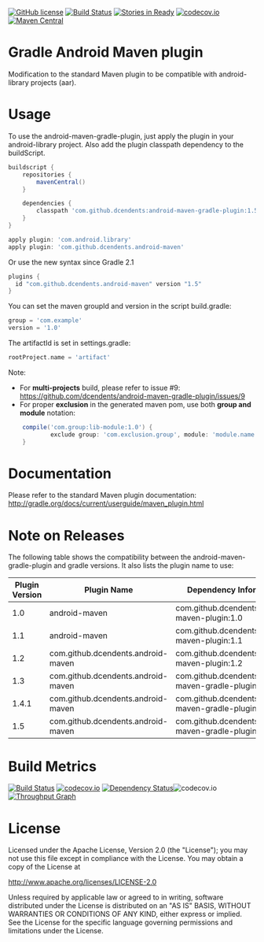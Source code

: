 [![GitHub license](https://img.shields.io/github/license/dcendents/android-maven-gradle-plugin.svg)](http://www.apache.org/licenses/LICENSE-2.0.html)
[![Build Status](https://travis-ci.org/dcendents/android-maven-gradle-plugin.svg?branch=develop)](https://travis-ci.org/dcendents/android-maven-gradle-plugin) 
[![Stories in Ready](https://badge.waffle.io/dcendents/android-maven-gradle-plugin.png?label=ready&title=Ready)](https://waffle.io/dcendents/android-maven-gradle-plugin) 
[![codecov.io](http://codecov.io/github/dcendents/android-maven-gradle-plugin/coverage.svg?branch=develop)](http://codecov.io/github/dcendents/android-maven-gradle-plugin?branch=develop)
[![Maven Central](https://img.shields.io/maven-central/v/com.github.dcendents/android-maven-gradle-plugin.svg)](http://search.maven.org/#search%7Cga%7C1%7Ca%3A%22android-maven-gradle-plugin%22)

Gradle Android Maven plugin
====================

Modification to the standard Maven plugin to be compatible with android-library projects (aar).


Usage
====================

To use the android-maven-gradle-plugin, just apply the plugin in your android-library project.
Also add the plugin classpath dependency to the buildScript.

```Groovy
buildscript {
	repositories {
		mavenCentral()
	}

	dependencies {
		classpath 'com.github.dcendents:android-maven-gradle-plugin:1.5'
	}
}

apply plugin: 'com.android.library'
apply plugin: 'com.github.dcendents.android-maven'
```

Or use the new syntax since Gradle 2.1

```Groovy
plugins {
  id "com.github.dcendents.android-maven" version "1.5"
}
```

You can set the maven groupId and version in the script build.gradle:
```Groovy
group = 'com.example'
version = '1.0'
```
	
The artifactId is set in settings.gradle:
```Groovy
rootProject.name = 'artifact'
```

Note: 
- For **multi-projects** build, please refer to issue #9: https://github.com/dcendents/android-maven-gradle-plugin/issues/9
- For proper **exclusion** in the generated maven pom, use both **group and module** notation:
```Groovy
	compile('com.group:lib-module:1.0') {
	        exclude group: 'com.exclusion.group', module: 'module.name'
    }
```
	
Documentation
====================

Please refer to the standard Maven plugin documentation: http://gradle.org/docs/current/userguide/maven_plugin.html


Note on Releases
====================

The following table shows the compatibility between the android-maven-gradle-plugin and gradle versions. It also lists the plugin name to use:

| Plugin Version | Plugin Name | Dependency Information | Gradle Version |
| ------------- | ----------- | ----------- | ----------- |
| 1.0 | android-maven | com.github.dcendents:android-maven-plugin:1.0 | 1.8+ |
| 1.1 | android-maven | com.github.dcendents:android-maven-plugin:1.1 | 1.12+ |
| 1.2 | com.github.dcendents.android-maven | com.github.dcendents:android-maven-plugin:1.2 | 2.2+ |
| 1.3 | com.github.dcendents.android-maven | com.github.dcendents:android-maven-gradle-plugin:1.3 | 2.4+ |
| 1.4.1 | com.github.dcendents.android-maven | com.github.dcendents:android-maven-gradle-plugin:1.4.1 | 2.14+ |
| 1.5 | com.github.dcendents.android-maven | com.github.dcendents:android-maven-gradle-plugin:1.5 | 3.0+ |


Build Metrics
====================

[![Build Status](https://travis-ci.org/dcendents/android-maven-gradle-plugin.svg?branch=develop)](https://travis-ci.org/dcendents/android-maven-gradle-plugin) 
[![codecov.io](http://codecov.io/github/dcendents/android-maven-gradle-plugin/coverage.svg?branch=develop)](http://codecov.io/github/dcendents/android-maven-gradle-plugin?branch=develop)
[![Dependency Status](https://www.versioneye.com/user/projects/55b59b5c6537620017000023/badge.svg?style=flat)](https://www.versioneye.com/user/projects/55b59b5c6537620017000023)![codecov.io](http://codecov.io/github/dcendents/android-maven-gradle-plugin/branch.svg?branch=develop)
[![Throughput Graph](https://graphs.waffle.io/dcendents/android-maven-gradle-plugin/throughput.svg)](https://waffle.io/dcendents/android-maven-gradle-plugin/metrics)

License
====================

Licensed under the Apache License, Version 2.0 (the "License");
you may not use this file except in compliance with the License.
You may obtain a copy of the License at

   http://www.apache.org/licenses/LICENSE-2.0

Unless required by applicable law or agreed to in writing, software
distributed under the License is distributed on an "AS IS" BASIS,
WITHOUT WARRANTIES OR CONDITIONS OF ANY KIND, either express or implied.
See the License for the specific language governing permissions and
limitations under the License.

